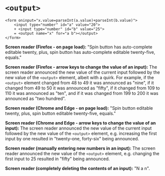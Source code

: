 # `<output>`

    <form oninput="x.value=parseInt(a.value)+parseInt(b.value)">
        <input type="number" id="a" value="20">
        + <input type="number" id="b" value="25">
        = <output name="x" for="a b"></output>
    </form>

**Screen reader (Firefox - on page load):** "Spin button has auto-complete editable twenty, plus, spin button has auto-complete editable twenty-five, equals."

**Screen reader (Firefox - arrow keys to change the value of an input):** The screen reader announced the new value of the current input followed by the new value of the `<output>` element, albeit with a quirk. For example, if the `<output>` element changed from 48 to 49 it was announced as "nine", if it changed from 49 to 50 it was announced as "fifty", if it changed from 109 to 110 it was announced as "ten", and if it was changed from 199 to 200 it was announced as "two hundred".

**Screen reader (Chrome and Edge - on page load):** "Spin button editable twenty, plus, spin button editable twenty-five, equals."

**Screen reader (Chrome and Edge - arrow keys to change the value of an input):** The screen reader announced the new value of the current input followed by the new value of the `<output>` element, e.g. increasing the first input by one resulted in "twenty-one, forty-six" being announced.

**Screen reader (manually entering new numbers in an input):** The screen reader announced the new value of the `<output>` element, e.g. changing the first input to 25 resulted in "fifty" being announced.

**Screen reader (completely deleting the contents of an input):** "N a n".

